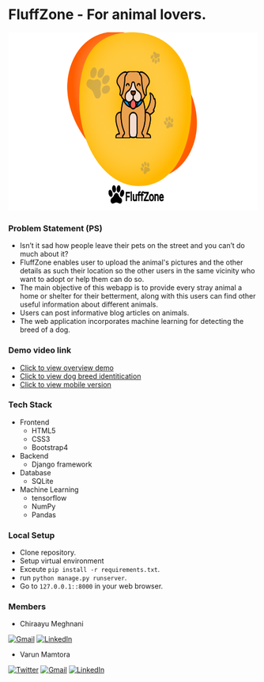 # FluffZone - For animal lovers.

<p align="center">
  <img src="https://github.com/varunmamtora06/FluffZone/blob/master/assets/logo.png" width="720px" height="360px" alt="ekyc" title="EKYC"/>
</p>


### Problem Statement (PS) 

- Isn’t it sad how people leave their pets on the street and you can’t do much about it?
- FluffZone enables user to upload the animal's pictures and the other details as such their location so the other users in the same vicinity who want to adopt or help them can do so.
- The main objective of this webapp is to provide every stray animal a home or shelter for their betterment, along with this users can find other useful information about different animals.
- Users can post informative blog articles on animals.
- The web application incorporates machine learning for detecting the breed of a dog.

### Demo video link 

- [Click to view overview demo](https://drive.google.com/file/d/1CKum9waFm5BW_RiJdsrTN7FTOZOcud5b/view?usp=sharing)
- [Click to view dog breed identitication](https://drive.google.com/file/d/1GcF4sJ3FUIFDbYs2HovJg530AbBSbBzj/view?usp=sharing)
- [Click to view mobile version](https://drive.google.com/file/d/1AS8Ug_tVC9hzT-egEquxDoD6CH8m41Va/view?usp=sharing)

### Tech Stack
- Frontend
	- HTML5
	- CSS3
  - Bootstrap4
- Backend
    - Django framework
- Database
    - SQLite
- Machine Learning
    - tensorflow
    - NumPy
    - Pandas

### Local Setup
- Clone repository.
- Setup virtual environment
- Exceute `pip install -r requirements.txt`.
- run `python manage.py runserver`.
- Go to `127.0.0.1::8000` in your web browser.


### Members 

- Chiraayu Meghnani

<a href="mailto:chiraayupm@gmail.com"><img alt="Gmail" title="Gmail" src="https://img.shields.io/badge/-Gmail-red?style=for-the-badge&logo=gmail&logoColor=white"/></a>
<a href="http://www.linkedin.com/in/chiraayu-pravin"><img alt="LinkedIn" title="LinkedIn" src="https://img.shields.io/badge/-LinkedIn-2867B2?style=for-the-badge&logo=linkedin&logoColor=white"/></a>

- Varun Mamtora

<a href="https://twitter.com/MamtoraVarun"><img alt="Twitter" title="Twitter" src="https://img.shields.io/badge/-Twitter-1DA1F2?style=for-the-badge&logo=twitter&logoColor=white"/></a>
<a href="mailto:varunmamtora@gmail.com"><img alt="Gmail" title="Gmail" src="https://img.shields.io/badge/-Gmail-red?style=for-the-badge&logo=gmail&logoColor=white"/></a>
<a href="https://www.linkedin.com/in/varun-mamtora-0b725b171/"><img alt="LinkedIn" title="LinkedIn" src="https://img.shields.io/badge/-LinkedIn-2867B2?style=for-the-badge&logo=linkedin&logoColor=white"/></a>
